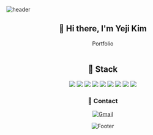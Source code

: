 ![header](https://capsule-render.vercel.app/api?type=waving&color=3498DB&height=280&section=header&text=yeji%20kim();&20&fontSize=90&&fontColor=FDFEFE&fontAlign=38)

<div align=center><h2>👋 Hi there, I'm Yeji Kim</h2></div>
<div align=center>Portfolio</div>
<br>

<div align=center><h2>📖 Stack </h2></div>

<div align=center> 
 <img src="https://img.shields.io/badge/java-FFFFFF.svg?style=for-the-badge&logo=java&logoColor=black"> 
 <img src="https://img.shields.io/badge/javascript-FFFFFF.svg?style=for-the-badge&logo=javascript&logoColor=black">
 <img src="https://img.shields.io/badge/html-FFFFFF.svg?style=for-the-badge&logo=html5&logoColor=black">
 <img src="https://img.shields.io/badge/css-FFFFFF.svg?style=for-the-badge&logo=css3&logoColor=black">
 <img src="https://img.shields.io/badge/react-FFFFFF.svg?style=for-the-badge&logo=react&logoColor=black">
 <img src="https://img.shields.io/badge/node.js-FFFFFF.svg?style=for-the-badge&logo=node.js&logoColor=black">
  <img src="https://img.shields.io/badge/spring-FFFFFF.svg?style=for-the-badge&logo=spring&logoColor=black">
 <img src="https://img.shields.io/badge/mysql-FFFFFF.svg?style=for-the-badge&logo=mysql&logoColor=black">
 <img src="https://img.shields.io/badge/python-FFFFFF.svg?style=for-the-badge&logo=python&logoColor=black">
 
 
### 🌊 Contact
 [![Gmail](https://img.shields.io/badge/Gmail-4B8BF5.svg?style=for-the-badge&logo=Gmail&logoColor=white)](mailto:yeji.sep.k@gmail.com)

 
![Footer](https://capsule-render.vercel.app/api?type=waving&color=3498DB&height=220&section=footer)
